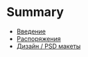 # Summary

* [Введение](README.md)
* [Распоряжения](instructions/instructions.md)
* [Дизайн / PSD макеты ](psd/psd.md)

